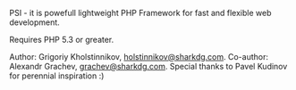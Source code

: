 PSI - it is powefull lightweight PHP Framework for fast and flexible web development.

Requires PHP 5.3 or greater.

Author: Grigoriy Kholstinnikov, holstinnikov@sharkdg.com. 
Co-author: Alexandr Grachev, grachev@sharkdg.com.
Special thanks to Pavel Kudinov for perennial inspiration :)